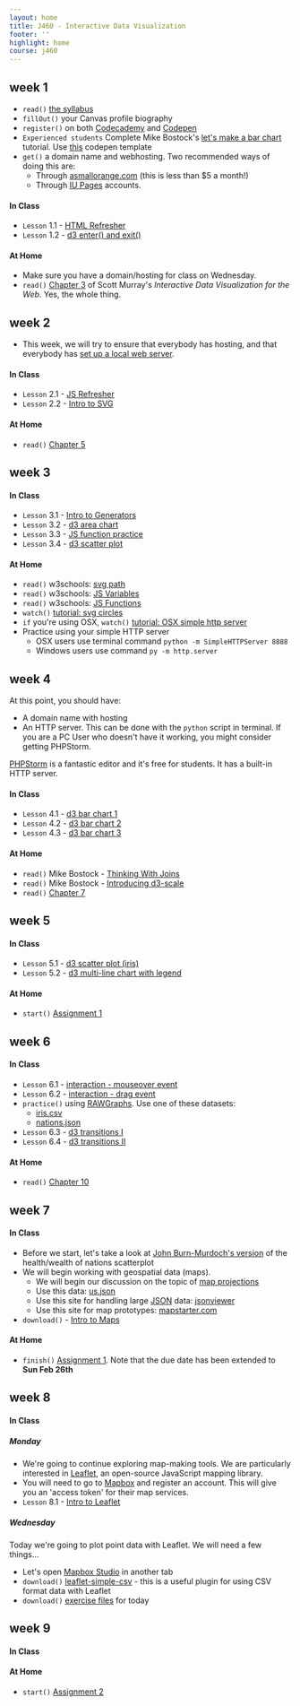 ```yaml
---
layout: home
title: J460 - Interactive Data Visualization
footer: ''
highlight: home
course: j460
---
```

## week 1
 * `read()` [the syllabus]({{site.baseurl}}/j460/docs/idv-syllabus.pdf)
 * `fillOut()` your Canvas profile biography
 * `register()` on both [Codecademy](https://www.codecademy.com/learn) and [Codepen](http://codepen.io/)
 * `Experienced students` Complete Mike Bostock's [let's make a bar chart](https://bost.ocks.org/mike/bar/) tutorial. Use [this](http://codepen.io/mbostock/pen/Jaemg) codepen template
 * `get()` a domain name and webhosting. Two recommended ways of doing this are:
   * Through [asmallorange.com](http://asmallorange.com) (this is less than $5 a month!)
   * Through [IU Pages](https://access.iu.edu/Accounts) accounts.

#### In Class
 * `Lesson` 1.1 - [HTML Refresher](http://codepen.io/novonagu/pen/pRyjge)
 * `Lesson` 1.2 - [d3 enter() and exit()](http://codepen.io/novonagu/pen/OWVaBz)

#### At Home
 * Make sure you have a domain/hosting for class on Wednesday.
 * `read()` [Chapter 3](http://chimera.labs.oreilly.com/books/1230000000345/ch03.html) of Scott Murray's _Interactive Data Visualization for the Web_. Yes, the whole thing.

## week 2
 * This week, we will try to ensure that everybody has hosting, and that everybody has [set up a local web server](http://chimera.labs.oreilly.com/books/1230000000345/ch04.html#_setting_up_a_web_server).

#### In Class
 * `Lesson` 2.1 - [JS Refresher](http://codepen.io/novonagu/pen/rjWQQj)
 * `Lesson` 2.2 - [Intro to SVG](http://codepen.io/novonagu/pen/jyyBow)

#### At Home
 * `read()` [Chapter 5](http://chimera.labs.oreilly.com/books/1230000000345/ch05.html)

## week 3
#### In Class
 * `Lesson` 3.1 - [Intro to Generators](http://codepen.io/novonagu/pen/VPWbwB)
 * `Lesson` 3.2 - [d3 area chart](http://codepen.io/novonagu/pen/VPbEGJ)
 * `Lesson` 3.3 - [JS function practice](http://codepen.io/novonagu/pen/VPzOXB)
 * `Lesson` 3.4 - [d3 scatter plot](http://codepen.io/novonagu/pen/BpdgQj)

#### At Home
 * `read()` w3schools: [svg path](http://www.w3schools.com/graphics/svg_path.asp)
 * `read()` w3schools: [JS Variables](http://www.w3schools.com/js/js_variables.asp)
 * `read()` w3schools: [JS Functions](http://www.w3schools.com/js/js_functions.asp)
 * `watch()` [tutorial: svg circles](https://youtu.be/eyhnHVV09MQ)
 * `if` you're using OSX, `watch()` [tutorial: OSX simple http server](https://youtu.be/_sum8fooazo)
 * Practice using your simple HTTP server
   * OSX users use terminal command `python -m SimpleHTTPServer 8888`
   * Windows users use command `py -m http.server`

## week 4
At this point, you should have:
 * A domain name with hosting
 * An HTTP server. This can be done with the `python` script in terminal. If you are a PC User who doesn't have it working, you might consider getting PHPStorm.

[PHPStorm](https://www.jetbrains.com/student/) is a fantastic editor and it's free for students. It has a built-in HTTP server.

#### In Class
 * `Lesson` 4.1 - [d3 bar chart 1](http://codepen.io/novonagu/pen/EZopqE)
 * `Lesson` 4.2 - [d3 bar chart 2](http://codepen.io/novonagu/pen/LxegGp)
 * `Lesson` 4.3 - [d3 bar chart 3](http://codepen.io/novonagu/pen/bgamoK)

#### At Home
 * `read()` Mike Bostock - [Thinking With Joins](https://bost.ocks.org/mike/join/)
 * `read()` Mike Bostock - [Introducing d3-scale](https://medium.com/@mbostock/introducing-d3-scale-61980c51545f)
 * `read()` [Chapter 7](http://chimera.labs.oreilly.com/books/1230000000345/ch07.html)

## week 5
#### In Class
 * `Lesson` 5.1 - [d3 scatter plot (iris)](http://codepen.io/novonagu/pen/wgxoOz)
 * `Lesson` 5.2 - [d3 multi-line chart with legend](http://codepen.io/novonagu/pen/bgjqRO)

#### At Home
 * `start()` [Assignment 1](docs/assignment1.html)

## week 6
#### In Class
 * `Lesson` 6.1 - [interaction - mouseover event](http://codepen.io/novonagu/pen/dNaYaq)
 * `Lesson` 6.2 - [interaction - drag event](http://codepen.io/novonagu/pen/bgzVXV)
 * `practice()` using [RAWGraphs](http://rawgraphs.io/). Use one of these datasets:
   * [iris.csv](data/iris.csv)
   * [nations.json](data/nations.json)
 * `Lesson` 6.3 - [d3 transitions I](http://codepen.io/novonagu/pen/wgOYXr)
 * `Lesson` 6.4 - [d3 transitions II](http://codepen.io/novonagu/pen/oBVQVp)

#### At Home
 * `read()` [Chapter 10](http://chimera.labs.oreilly.com/books/1230000000345/ch10.html)

## week 7
#### In Class
 * Before we start, let's take a look at [John Burn-Murdoch's version](https://bl.ocks.org/johnburnmurdoch/bcdb4e85c7523a2b0e64961f0d227154) of the health/wealth of nations scatterplot
 * We will begin working with geospatial data (maps).
   * We will begin our discussion on the topic of [map projections](https://github.com/d3/d3-geo-projection)
   * Use this data: [us.json](data/us.json)
   * Use this site for handling large [JSON](https://en.wikipedia.org/wiki/JSON) data: [jsonviewer](http://jsonviewer.stack.hu/)
   * Use this site for map prototypes: [mapstarter.com](http://mapstarter.com/)
 * `download()` - [Intro to Maps](demo/intro-to-maps.zip)

#### At Home
 * `finish()` [Assignment 1](docs/assignment1.html). Note that the due date has been extended to __Sun Feb 26th__

## week 8
#### In Class
##### Monday
 * We're going to continue exploring map-making tools. We are particularly interested in [Leaflet](http://leafletjs.com/), an open-source JavaScript mapping library.
 * You will need to go to [Mapbox](https://www.mapbox.com/studio/signup/) and register an account. This will give you an 'access token' for their map services.
 * `Lesson` 8.1 - [Intro to Leaflet](http://codepen.io/novonagu/pen/aJOXdr)

##### Wednesday
Today we're going to plot point data with Leaflet. We will need a few things...
 * Let's open [Mapbox Studio](https://www.mapbox.com/studio/) in another tab
 * `download()` [leaflet-simple-csv](https://github.com/perrygeo/leaflet-simple-csv) - this is a useful plugin for using CSV format data with Leaflet
 * `download()` [exercise files](demo/0301_exercise.zip) for today

## week 9
#### In Class
#### At Home
 * `start()` [Assignment 2](docs/assignment2.html)
